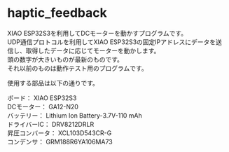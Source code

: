 # haptic_feedback

XIAO ESP32S3を利用してDCモーターを動かすプログラムです。\
UDP通信プロトコルを利用してXIAO ESP32S3の固定IPアドレスにデータを送信し、取得したデータに応じてモーターを動かします。\
頭の数字が大きいものが最新のものです。\
それ以前のものは動作テスト用のプログラムです。

使用する部品は以下の通りです。

ボード：          XIAO ESP32S3\
DCモーター：      GA12-N20\
バッテリー：      Lithium Ion Battery-3.7V-110 mAh\
ドライバーIC：    DRV8212DRLR\
昇圧コンバータ：  XCL103D543CR-G\
コンデンサ：      GRM188R6YA106MA73
